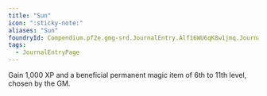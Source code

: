 ```yaml
---
title: "Sun"
icon: ":sticky-note:"
aliases: "Sun"
foundryId: Compendium.pf2e.gmg-srd.JournalEntry.Alf16WU6qK8w1jmq.JournalEntryPage.TpY7YFd4Gh3KfLib
tags:
  - JournalEntryPage
---
```

Gain 1,000 XP and a beneficial permanent magic item of 6th to 11th level, chosen by the GM.